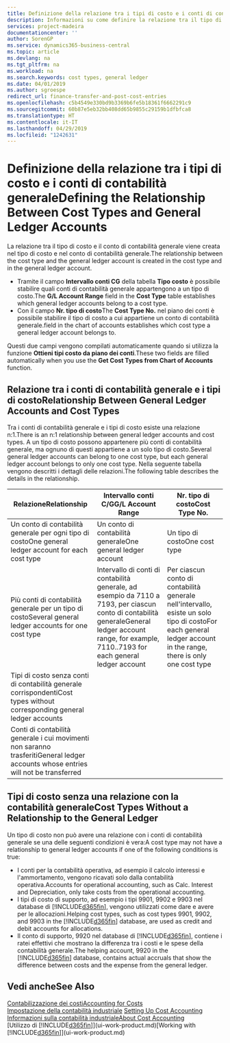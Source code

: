 ```yaml
---
title: Definizione della relazione tra i tipi di costo e i conti di contabilità generale | Microsoft Docs
description: Informazioni su come definire la relazione tra il tipo di costo e il conto di contabilità generale.
services: project-madeira
documentationcenter: ''
author: SorenGP
ms.service: dynamics365-business-central
ms.topic: article
ms.devlang: na
ms.tgt_pltfrm: na
ms.workload: na
ms.search.keywords: cost types, general ledger
ms.date: 04/01/2019
ms.author: sgroespe
redirect_url: finance-transfer-and-post-cost-entries
ms.openlocfilehash: c5b4549e330bd9b3369b6fe5b18361f6662291c9
ms.sourcegitcommit: 60b87e5eb32bb408dd65b9855c29159b1dfbfca8
ms.translationtype: HT
ms.contentlocale: it-IT
ms.lasthandoff: 04/29/2019
ms.locfileid: "1242631"
---
```

# <a name="defining-the-relationship-between-cost-types-and-general-ledger-accounts"></a><span data-ttu-id="21886-103">Definizione della relazione tra i tipi di costo e i conti di contabilità generale</span><span class="sxs-lookup"><span data-stu-id="21886-103">Defining the Relationship Between Cost Types and General Ledger Accounts</span></span>
<span data-ttu-id="21886-104">La relazione tra il tipo di costo e il conto di contabilità generale viene creata nel tipo di costo e nel conto di contabilità generale.</span><span class="sxs-lookup"><span data-stu-id="21886-104">The relationship between the cost type and the general ledger account is created in the cost type and in the general ledger account.</span></span>  

* <span data-ttu-id="21886-105">Tramite il campo **Intervallo conti CG** della tabella **Tipo costo** è possibile stabilire quali conti di contabilità generale appartengono a un tipo di costo.</span><span class="sxs-lookup"><span data-stu-id="21886-105">The **G/L Account Range** field in the **Cost Type** table establishes which general ledger accounts belong to a cost type.</span></span>  
* <span data-ttu-id="21886-106">Con il campo **Nr. tipo di costo**</span><span class="sxs-lookup"><span data-stu-id="21886-106">The **Cost Type No.**</span></span> <span data-ttu-id="21886-107">nel piano dei conti è possibile stabilire il tipo di costo a cui appartiene un conto di contabilità generale.</span><span class="sxs-lookup"><span data-stu-id="21886-107">field in the chart of accounts establishes which cost type a general ledger account belongs to.</span></span>  

<span data-ttu-id="21886-108">Questi due campi vengono compilati automaticamente quando si utilizza la funzione **Ottieni tipi costo da piano dei conti**.</span><span class="sxs-lookup"><span data-stu-id="21886-108">These two fields are filled automatically when you use the **Get Cost Types from Chart of Accounts** function.</span></span>  

## <a name="relationship-between-general-ledger-accounts-and-cost-types"></a><span data-ttu-id="21886-109">Relazione tra i conti di contabilità generale e i tipi di costo</span><span class="sxs-lookup"><span data-stu-id="21886-109">Relationship Between General Ledger Accounts and Cost Types</span></span>  
<span data-ttu-id="21886-110">Tra i conti di contabilità generale e i tipi di costo esiste una relazione n:1.</span><span class="sxs-lookup"><span data-stu-id="21886-110">There is an n:1 relationship between general ledger accounts and cost types.</span></span> <span data-ttu-id="21886-111">A un tipo di costo possono appartenere più conti di contabilità generale, ma ognuno di questi appartiene a un solo tipo di costo.</span><span class="sxs-lookup"><span data-stu-id="21886-111">Several general ledger accounts can belong to one cost type, but each general ledger account belongs to only one cost type.</span></span> <span data-ttu-id="21886-112">Nella seguente tabella vengono descritti i dettagli delle relazioni.</span><span class="sxs-lookup"><span data-stu-id="21886-112">The following table describes the details in the relationship.</span></span>  

|<span data-ttu-id="21886-113">Relazione</span><span class="sxs-lookup"><span data-stu-id="21886-113">Relationship</span></span>|<span data-ttu-id="21886-114">**Intervallo conti C/G**</span><span class="sxs-lookup"><span data-stu-id="21886-114">**G/L Account Range**</span></span>|<span data-ttu-id="21886-115">**Nr. tipo di costo**</span><span class="sxs-lookup"><span data-stu-id="21886-115">**Cost Type No.**</span></span>|  
|------------------|------------------------------------------------|-------------------------------------------|  
|<span data-ttu-id="21886-116">Un conto di contabilità generale per ogni tipo di costo</span><span class="sxs-lookup"><span data-stu-id="21886-116">One general ledger account for each cost type</span></span>|<span data-ttu-id="21886-117">Un conto di contabilità generale</span><span class="sxs-lookup"><span data-stu-id="21886-117">One general ledger account</span></span>|<span data-ttu-id="21886-118">Un tipo di costo</span><span class="sxs-lookup"><span data-stu-id="21886-118">One cost type</span></span>|  
|<span data-ttu-id="21886-119">Più conti di contabilità generale per un tipo di costo</span><span class="sxs-lookup"><span data-stu-id="21886-119">Several general ledger accounts for one cost type</span></span>|<span data-ttu-id="21886-120">Intervallo di conti di contabilità generale, ad esempio da 7110 a 7193, per ciascun conto di contabilità generale</span><span class="sxs-lookup"><span data-stu-id="21886-120">General ledger account range, for example, 7110..7193 for each general ledger account</span></span>|<span data-ttu-id="21886-121">Per ciascun conto di contabilità generale nell'intervallo, esiste un solo tipo di costo</span><span class="sxs-lookup"><span data-stu-id="21886-121">For each general ledger account in the range, there is only one cost type</span></span>|  
|<span data-ttu-id="21886-122">Tipi di costo senza conti di contabilità generale corrispondenti</span><span class="sxs-lookup"><span data-stu-id="21886-122">Cost types without corresponding general ledger accounts</span></span>|<Empty>||  
|<span data-ttu-id="21886-123">Conti di contabilità generale i cui movimenti non saranno trasferiti</span><span class="sxs-lookup"><span data-stu-id="21886-123">General ledger accounts whose entries will not be transferred</span></span>||<Empty>|  

## <a name="cost-types-without-a-relationship-to-the-general-ledger"></a><span data-ttu-id="21886-124">Tipi di costo senza una relazione con la contabilità generale</span><span class="sxs-lookup"><span data-stu-id="21886-124">Cost Types Without a Relationship to the General Ledger</span></span>  
<span data-ttu-id="21886-125">Un tipo di costo non può avere una relazione con i conti di contabilità generale se una delle seguenti condizioni è vera:</span><span class="sxs-lookup"><span data-stu-id="21886-125">A cost type may not have a relationship to general ledger accounts if one of the following conditions is true:</span></span>  

* <span data-ttu-id="21886-126">I conti per la contabilità operativa, ad esempio il calcolo interessi e l'ammortamento, vengono ricavati solo dalla contabilità operativa.</span><span class="sxs-lookup"><span data-stu-id="21886-126">Accounts for operational accounting, such as Calc. Interest and Depreciation, only take costs from the operational accounting.</span></span>  
* <span data-ttu-id="21886-127">I tipi di costo di supporto, ad esempio i tipi 9901, 9902 e 9903 nel database di [!INCLUDE[d365fin](includes/d365fin_md.md)], vengono utilizzati come dare e avere per le allocazioni.</span><span class="sxs-lookup"><span data-stu-id="21886-127">Helping cost types, such as cost types 9901, 9902, and 9903 in the [!INCLUDE[d365fin](includes/d365fin_md.md)] database, are used as credit and debit accounts for allocations.</span></span>  
* <span data-ttu-id="21886-128">Il conto di supporto, 9920 nel database di [!INCLUDE[d365fin](includes/d365fin_md.md)], contiene i ratei effettivi che mostrano la differenza tra i costi e le spese della contabilità generale.</span><span class="sxs-lookup"><span data-stu-id="21886-128">The helping account, 9920 in the [!INCLUDE[d365fin](includes/d365fin_md.md)] database, contains actual accruals that show the difference between costs and the expense from the general ledger.</span></span>  

## <a name="see-also"></a><span data-ttu-id="21886-129">Vedi anche</span><span class="sxs-lookup"><span data-stu-id="21886-129">See Also</span></span>  
[<span data-ttu-id="21886-130">Contabilizzazione dei costi</span><span class="sxs-lookup"><span data-stu-id="21886-130">Accounting for Costs</span></span>](finance-manage-cost-accounting.md)  
<span data-ttu-id="21886-131">[Impostazione della contabilità industriale](finance-set-up-cost-accounting.md) </span><span class="sxs-lookup"><span data-stu-id="21886-131">[Setting Up Cost Accounting](finance-set-up-cost-accounting.md) </span></span>  
[<span data-ttu-id="21886-132">Informazioni sulla contabilità industriale</span><span class="sxs-lookup"><span data-stu-id="21886-132">About Cost Accounting</span></span>](finance-about-cost-accounting.md)  
<span data-ttu-id="21886-133">[Utilizzo di [!INCLUDE[d365fin](includes/d365fin_md.md)]](ui-work-product.md)</span><span class="sxs-lookup"><span data-stu-id="21886-133">[Working with [!INCLUDE[d365fin](includes/d365fin_md.md)]](ui-work-product.md)</span></span>
